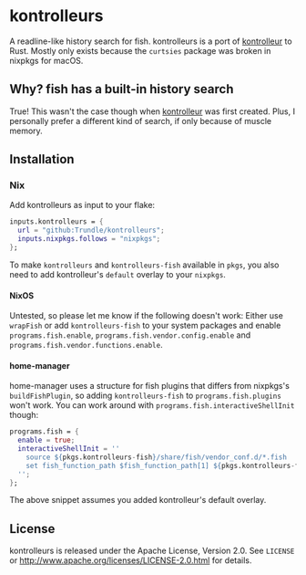 # kontrolleurs

A readline-like history search for fish. kontrolleurs is a port of
[kontrolleur](https://github.com/Trundle/kontrolleur) to Rust. Mostly only
exists because the `curtsies` package was broken in nixpkgs for macOS.

## Why? fish has a built-in history search

True! This wasn't the case though when
[kontrolleur](https://github.com/Trundle/kontrolleur) was first created. Plus,
I personally prefer a different kind of search, if only because of muscle
memory.


## Installation

### Nix

Add kontrolleurs as input to your flake:

```nix
inputs.kontrolleurs = {
  url = "github:Trundle/kontrolleurs";
  inputs.nixpkgs.follows = "nixpkgs";
};
```

To make `kontrolleurs` and `kontrolleurs-fish` available in `pkgs`, you also
need to add kontrolleur's `default` overlay to your `nixpkgs`.

#### NixOS

Untested, so please let me know if the following doesn't work: Either use
`wrapFish` or add `kontrolleurs-fish` to your system packages and enable
`programs.fish.enable`, `programs.fish.vendor.config.enable` and
`programs.fish.vendor.functions.enable`.

#### home-manager

home-manager uses a structure for fish plugins that differs from nixpkgs's
`buildFishPlugin`, so adding `kontrolleurs-fish` to `programs.fish.plugins`
won't work. You can work around with `programs.fish.interactiveShellInit`
though:

```nix
programs.fish = {
  enable = true;
  interactiveShellInit = ''
    source ${pkgs.kontrolleurs-fish}/share/fish/vendor_conf.d/*.fish
    set fish_function_path $fish_function_path[1] ${pkgs.kontrolleurs-fish}/share/fish/vendor_functions.d $fish_function_path[2..-1]
  '';
};
```

The above snippet assumes you added kontrolleur's default overlay.


## License

kontrolleurs is released under the Apache License, Version 2.0. See `LICENSE`
or http://www.apache.org/licenses/LICENSE-2.0.html for details.

